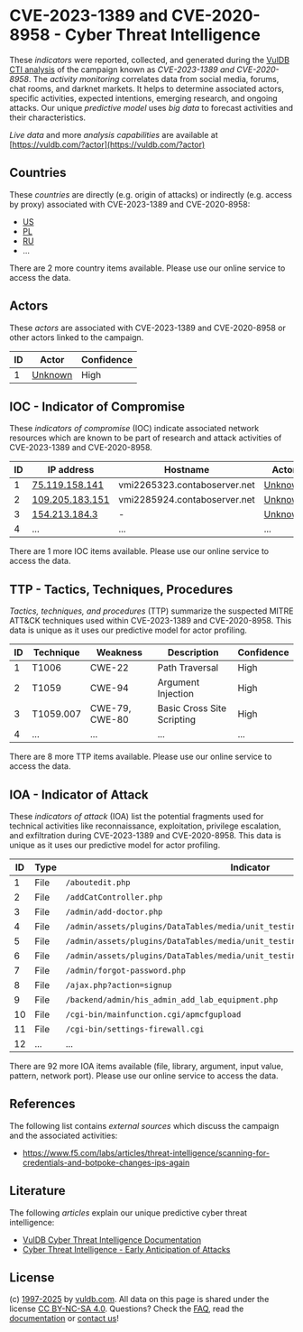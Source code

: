 # CVE-2023-1389 and CVE-2020-8958 - Cyber Threat Intelligence

These _indicators_ were reported, collected, and generated during the [VulDB CTI analysis](https://vuldb.com/?kb.cti) of the campaign known as _CVE-2023-1389 and CVE-2020-8958_. The _activity monitoring_ correlates data from social media, forums, chat rooms, and darknet markets. It helps to determine associated actors, specific activities, expected intentions, emerging research, and ongoing attacks. Our unique _predictive model_ uses _big data_ to forecast activities and their characteristics.

_Live data_ and more _analysis capabilities_ are available at [https://vuldb.com/?actor](https://vuldb.com/?actor)

## Countries

These _countries_ are directly (e.g. origin of attacks) or indirectly (e.g. access by proxy) associated with CVE-2023-1389 and CVE-2020-8958:

* [US](https://vuldb.com/?country.us)
* [PL](https://vuldb.com/?country.pl)
* [RU](https://vuldb.com/?country.ru)
* ...

There are 2 more country items available. Please use our online service to access the data.

## Actors

These _actors_ are associated with CVE-2023-1389 and CVE-2020-8958 or other actors linked to the campaign.

ID | Actor | Confidence
-- | ----- | ----------
1 | [Unknown](https://vuldb.com/?actor.unknown) | High

## IOC - Indicator of Compromise

These _indicators of compromise_ (IOC) indicate associated network resources which are known to be part of research and attack activities of CVE-2023-1389 and CVE-2020-8958.

ID | IP address | Hostname | Actor | Confidence
-- | ---------- | -------- | ----- | ----------
1 | [75.119.158.141](https://vuldb.com/?ip.75.119.158.141) | vmi2265323.contaboserver.net | [Unknown](https://vuldb.com/?actor.unknown) | High
2 | [109.205.183.151](https://vuldb.com/?ip.109.205.183.151) | vmi2285924.contaboserver.net | [Unknown](https://vuldb.com/?actor.unknown) | High
3 | [154.213.184.3](https://vuldb.com/?ip.154.213.184.3) | - | [Unknown](https://vuldb.com/?actor.unknown) | High
4 | ... | ... | ... | ...

There are 1 more IOC items available. Please use our online service to access the data.

## TTP - Tactics, Techniques, Procedures

_Tactics, techniques, and procedures_ (TTP) summarize the suspected MITRE ATT&CK techniques used within CVE-2023-1389 and CVE-2020-8958. This data is unique as it uses our predictive model for actor profiling.

ID | Technique | Weakness | Description | Confidence
-- | --------- | -------- | ----------- | ----------
1 | T1006 | CWE-22 | Path Traversal | High
2 | T1059 | CWE-94 | Argument Injection | High
3 | T1059.007 | CWE-79, CWE-80 | Basic Cross Site Scripting | High
4 | ... | ... | ... | ...

There are 8 more TTP items available. Please use our online service to access the data.

## IOA - Indicator of Attack

These _indicators of attack_ (IOA) list the potential fragments used for technical activities like reconnaissance, exploitation, privilege escalation, and exfiltration during CVE-2023-1389 and CVE-2020-8958. This data is unique as it uses our predictive model for actor profiling.

ID | Type | Indicator | Confidence
-- | ---- | --------- | ----------
1 | File | `/aboutedit.php` | High
2 | File | `/addCatController.php` | High
3 | File | `/admin/add-doctor.php` | High
4 | File | `/admin/assets/plugins/DataTables/media/unit_testing/templates/deferred_table.php` | High
5 | File | `/admin/assets/plugins/DataTables/media/unit_testing/templates/dom_data_th.php` | High
6 | File | `/admin/assets/plugins/DataTables/media/unit_testing/templates/two_tables.php` | High
7 | File | `/admin/forgot-password.php` | High
8 | File | `/ajax.php?action=signup` | High
9 | File | `/backend/admin/his_admin_add_lab_equipment.php` | High
10 | File | `/cgi-bin/mainfunction.cgi/apmcfgupload` | High
11 | File | `/cgi-bin/settings-firewall.cgi` | High
12 | ... | ... | ...

There are 92 more IOA items available (file, library, argument, input value, pattern, network port). Please use our online service to access the data.

## References

The following list contains _external sources_ which discuss the campaign and the associated activities:

* https://www.f5.com/labs/articles/threat-intelligence/scanning-for-credentials-and-botpoke-changes-ips-again

## Literature

The following _articles_ explain our unique predictive cyber threat intelligence:

* [VulDB Cyber Threat Intelligence Documentation](https://vuldb.com/?kb.cti)
* [Cyber Threat Intelligence - Early Anticipation of Attacks](https://www.scip.ch/en/?labs.20201022)

## License

(c) [1997-2025](https://vuldb.com/?kb.changelog) by [vuldb.com](https://vuldb.com/?kb.about). All data on this page is shared under the license [CC BY-NC-SA 4.0](https://creativecommons.org/licenses/by-nc-sa/4.0/). Questions? Check the [FAQ](https://vuldb.com/?kb.faq), read the [documentation](https://vuldb.com/?kb) or [contact us](https://vuldb.com/?contact)!
